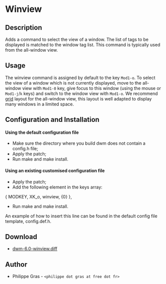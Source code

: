 Winview
========

Description
-----------

Adds a command to select the view of a window. The list of tags to be displayed
is matched to the window tag list. This command is typically used from the
all-window view.

Usage
-----

The winview command is assigned by default to the key `Mod1-o`.  To select the
view of a window which is not currently displayed, move to the all-window view
with `Mod1-0` key, give focus to this window (using the mouse or `Mod1-j`/`k`
keys) and switch to the window view with `Mod1-o`. We recommend [grid](grid)
layout for the all-window view, this layout is well adapted to display many
windows in a limited space.

Configuration and Installation
------------------------------

#### Using the default configuration file

* Make sure the directory where you build dwm does not contain a config.h file;
* Apply the patch;
* Run make and make install.

#### Using an existing customised configuration file

<ul>
<li>Apply the patch;
<li>Add the following element in the keys array:
</ul>
	        { MODKEY, XK_o, winview, {0} },
<ul>
<li>Run make and make install.
</ul>

An example of how to insert this line can be found in the default config file
template, config.def.h.

Download
--------

 * [dwm-6.0-winview.diff](dwm-6.0-winview.diff)

Author
------
 * Philippe Gras - `<philippe dot gras at free dot fr>`

